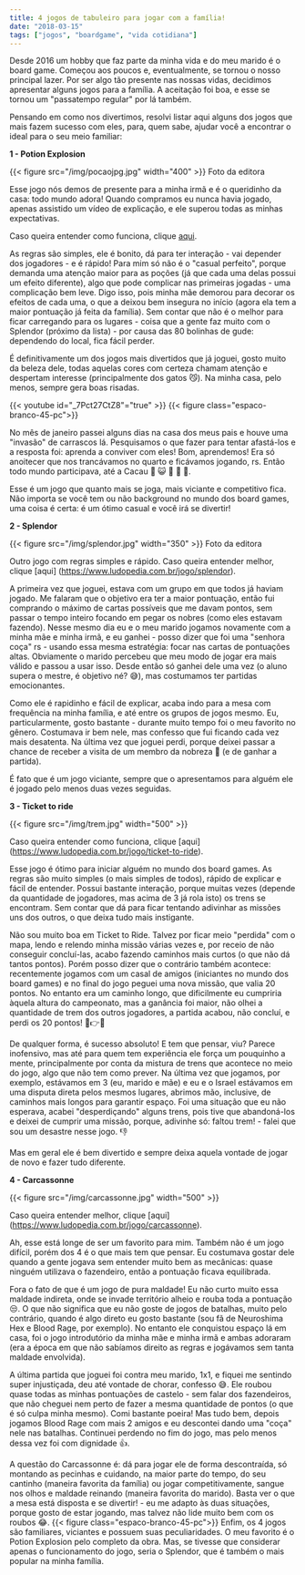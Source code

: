 ```yaml
---
title: 4 jogos de tabuleiro para jogar com a família!
date: "2018-03-15"
tags: ["jogos", "boardgame", "vida cotidiana"]
---
```


Desde 2016 um hobby que faz parte da minha vida e do meu marido é o board game. Começou aos poucos e, eventualmente, se tornou o nosso principal lazer. Por ser algo tão presente nas nossas vidas, decidimos apresentar alguns jogos para a família. A aceitação foi boa, e esse se tornou um "passatempo regular" por lá também.

Pensando em como nos divertimos, resolvi listar aqui alguns dos jogos que mais fazem sucesso com eles, para, quem sabe, ajudar você a encontrar o ideal para o seu meio familiar:

**1 - Potion Explosion**

{{< figure src="/img/pocaojpg.jpg" width="400" >}}
Foto da editora

Esse jogo nós demos de presente para a minha irmã e é o queridinho da casa: todo mundo adora! Quando compramos eu nunca havia jogado, apenas assistido um vídeo de explicação, e ele superou todas as minhas expectativas.

Caso queira entender como funciona, clique [aqui](https://www.ludopedia.com.br/jogo/potion-explosion).

As regras são simples, ele é bonito, dá para ter interação - vai depender dos jogadores - e é rápido! Para mim só não é o "casual perfeito", porque demanda uma atenção maior para as poções (já que cada uma delas possui um efeito diferente), algo que pode complicar nas primeiras jogadas - uma complicação bem leve. Digo isso, pois minha mãe demorou para decorar os efeitos de cada uma, o que a deixou bem insegura no início (agora ela tem a maior pontuação já feita da família). Sem contar que não é o melhor para ficar carregando para os lugares - coisa que a gente faz muito com o Splendor (próximo da lista) - por causa das 80 bolinhas de gude: dependendo do local, fica fácil perder.

É definitivamente um dos jogos mais divertidos que já joguei, gosto muito da beleza dele, todas aquelas cores com certeza chamam atenção e despertam interesse (principalmente dos gatos :smirk_cat:). Na minha casa, pelo menos, sempre gera boas risadas.


{{< youtube id="_7Pct27CtZ8"="true" >}}
{{< figure class="espaco-branco-45-pc">}}


No mês de janeiro passei alguns dias na casa dos meus pais e houve uma "invasão" de carrascos lá. Pesquisamos o que fazer para tentar afastá-los e a resposta foi: aprenda a conviver com eles!
Bom, aprendemos! Era só anoitecer que nos trancávamos no quarto e ficávamos jogando, rs. Então todo mundo participava, até a Cacau :frog: :smiley_cat: :woman: :woman: :girl:.

Esse é um jogo que quanto mais se joga, mais viciante e competitivo fica. Não importa se você tem ou não background no mundo dos board games, uma coisa é certa: é um ótimo casual e você irá se divertir!



**2 - Splendor**

{{< figure src="/img/splendor.jpg" width="350" >}}
Foto da editora

Outro jogo com regras simples e rápido. Caso queira entender melhor, clique [aqui] (https://www.ludopedia.com.br/jogo/splendor).

A primeira vez que joguei, estava com um grupo em que todos já haviam jogado. Me falaram que o objetivo era ter a maior pontuação, então fui comprando o máximo de cartas possíveis que me davam pontos, sem passar o tempo inteiro focando em pegar os nobres (como eles estavam fazendo). Nesse mesmo dia eu e o meu marido jogamos novamente com a minha mãe e minha irmã, e eu ganhei - posso dizer que foi uma "senhora coça" rs - usando essa mesma estratégia: focar nas cartas de pontuações altas. Obviamente o marido percebeu que meu modo de jogar era mais válido e passou a usar isso. Desde então só ganhei dele uma vez (o aluno supera o mestre, é objetivo né? :sweat_smile:), mas costumamos ter partidas emocionantes.

Como ele é rapidinho e fácil de explicar, acaba indo para a mesa com frequência na minha família, e até entre os grupos de jogos mesmo. Eu, particularmente, gosto bastante - durante muito tempo foi o meu favorito no gênero. Costumava ir bem nele, mas confesso que fui ficando cada vez mais desatenta. Na última vez que joguei perdi, porque deixei passar a chance de receber a visita de um membro da nobreza :princess: (e de ganhar a partida).

É fato que é um jogo viciante, sempre que o apresentamos para alguém ele é jogado pelo menos duas vezes seguidas.  

**3 - Ticket to ride**

{{< figure src="/img/trem.jpg" width="500" >}}


Caso queira entender como funciona, clique [aqui] (https://www.ludopedia.com.br/jogo/ticket-to-ride).

Esse jogo é ótimo para iniciar alguém no mundo dos board games. As regras são muito simples (o mais simples de todos), rápido de explicar e fácil de entender. Possui bastante interação, porque muitas vezes (depende da quantidade de jogadores, mas acima de 3 já rola isto) os trens se encontram. Sem contar que dá para ficar tentando adivinhar as missões uns dos outros, o que deixa tudo mais instigante.

Não sou muito boa em Ticket to Ride. Talvez por ficar meio "perdida" com o mapa, lendo e relendo minha missão várias vezes e, por receio de não conseguir concluí-las, acabo fazendo caminhos mais curtos (o que não dá tantos pontos). Porém posso dizer que o contrário também acontece: recentemente jogamos com um casal de amigos (iniciantes no mundo dos board games) e no final do jogo peguei uma nova missão, que valia 20 pontos. No entanto era um caminho longo, que dificilmente eu cumpriria àquela altura do campeonato, mas a ganância foi maior, não olhei a quantidade de trem dos outros jogadores, a partida acabou, não concluí, e perdi os 20 pontos! :clap::point_right::angry:

De qualquer forma, é sucesso absoluto! E tem que pensar, viu? Parece inofensivo, mas até para quem tem experiência ele força um pouquinho a mente, principalmente por conta da mistura de trens que acontece no meio do jogo, algo que não tem como prever.
Na última vez que jogamos, por exemplo, estávamos em 3 (eu, marido e mãe) e eu e o Israel estávamos em uma disputa direta pelos mesmos lugares, abrimos mão, inclusive, de caminhos mais longos para garantir espaço. Foi uma situação que eu não esperava, acabei "desperdiçando" alguns trens, pois tive que abandoná-los e deixei de cumprir uma missão, porque, adivinhe só: faltou trem! - falei que sou um desastre nesse jogo. :thumbsdown:

Mas em geral ele é bem divertido e sempre deixa aquela vontade de jogar de novo e fazer tudo diferente.

**4 - Carcassonne**

{{< figure src="/img/carcassonne.jpg" width="500" >}}


Caso queira entender melhor, clique [aqui] (https://www.ludopedia.com.br/jogo/carcassonne).

Ah, esse está longe de ser um favorito para mim.
Também não é um jogo difícil, porém dos 4 é o que mais tem que pensar. Eu costumava gostar dele quando a gente jogava sem entender muito bem as mecânicas: quase ninguém utilizava o fazendeiro, então a pontuação ficava equilibrada.

Fora o fato de que é um jogo de pura maldade! Eu não curto muito essa maldade indireta, onde se invade território alheio e rouba toda a pontuação :unamused:. O que não significa que eu não goste de jogos de batalhas, muito pelo contrário, quando é algo direto eu gosto bastante (sou fã de Neuroshima Hex e Blood Rage, por exemplo).
No entanto ele conquistou espaço lá em casa, foi o jogo introdutório da minha mãe e minha irmã e ambas adoraram (era a época em que não sabíamos direito as regras e jogávamos sem tanta maldade envolvida).

A última partida que joguei foi contra meu marido, 1x1, e fiquei me sentindo super injustiçada, deu até vontade de chorar, confesso :sweat_smile:. Ele roubou quase todas as minhas pontuações de castelo - sem falar dos fazendeiros, que não cheguei nem perto de fazer a mesma quantidade de pontos (o que é só culpa minha mesmo). Comi bastante poeira! Mas tudo bem, depois jogamos Blood Rage com mais 2 amigos e eu descontei dando uma "coça" nele nas batalhas. Continuei perdendo no fim do jogo, mas pelo menos dessa vez foi com dignidade :thumbsup:.

A questão do Carcassonne é: dá para jogar ele de forma descontraída, só montando as pecinhas e cuidando, na maior parte do tempo, do seu cantinho (maneira favorita da família) ou jogar competitivamente, sangue nos olhos e maldade reinando (maneira favorita do marido). Basta ver o que a mesa está disposta e se divertir! - eu me adapto às duas situações, porque gosto de estar jogando, mas talvez não lide muito bem com os roubos :joy:.
{{< figure class="espaco-branco-45-pc">}}
Enfim, os 4 jogos são familiares, viciantes e possuem suas peculiaridades. O meu favorito é o Potion Explosion pelo completo da obra. Mas, se tivesse que considerar apenas o funcionamento do jogo, seria o Splendor, que é também o mais popular na minha família.
